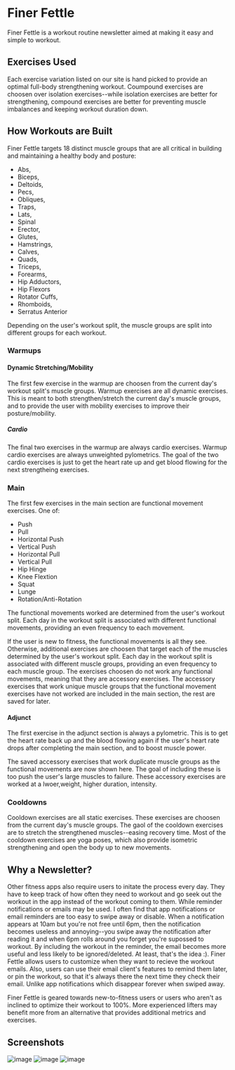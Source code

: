 # Finer Fettle

Finer Fettle is a workout routine newsletter aimed at making it easy and simple to workout.


## Exercises Used

Each exercise variation listed on our site is hand picked to provide an optimal full-body strengthening workout. Coumpound exercises are choosen over isolation exercises--while isolation exercises are better for strengthening, compound exercises are better for preventing muscle imbalances and keeping workout duration down.

## How Workouts are Built

Finer Fettle targets 18 distinct muscle groups that are all critical in building and maintaining a healthy body and posture:
- Abs, 
- Biceps, 
- Deltoids, 
- Pecs,
- Obliques, 
- Traps, 
- Lats, 
- Spinal 
- Erector, 
- Glutes, 
- Hamstrings, 
- Calves, 
- Quads, 
- Triceps, 
- Forearms, 
- Hip Adductors, 
- Hip Flexors
- Rotator Cuffs, 
- Rhomboids, 
- Serratus Anterior

Depending on the user's workout split, the muscle groups are split into different groups for each workout.

### Warmups

#### Dynamic Stretching/Mobility

The first few exercise in the warmup are choosen from the current day's workout split's muscle groups. Warmup exercises are all dynamic exercises. This is meant to both strengthen/stretch the current day's muscle groups, and to provide the user with mobility exercises to improve their posture/mobility.

##### Cardio

The final two exercises in the warmup are always cardio exercises. Warmup cardio exercises are always unweighted pylometrics.  The goal of the two cardio exercises is just to get the heart rate up and get blood flowing for the next strengtheing exercises. 

### Main

The first few exercises in the main section are functional movement exercises. One of:
- Push
- Pull
- Horizontal Push
- Vertical Push
- Horizontal Pull
- Vertical Pull
- Hip Hinge
- Knee Flextion
- Squat
- Lunge
- Rotation/Anti-Rotation

The functional movements worked are determined from the user's workout split. Each day in the workout split is associated with different functional movements, providing an even frequency to each movement.

If the user is new to fitness, the functional movements is all they see. Otherwise, additional exercises are choosen that target each of the muscles determined by the user's workout split. Each day in the workout split is associated with different muscle groups, providing an even frequency to each muscle group. The exercises choosen do not work any functional movements, meaning that they are accessory exercises. The accessory exercises that work unique muscle groups that the functional movement exercises have not worked are included in the main section, the rest are saved for later. 

#### Adjunct

The first exercise in the adjunct section is always a pylometric. This is to get the heart rate back up and the blood flowing again if the user's heart rate drops after completing the main section, and to boost muscle power.

The saved accessory exercises that work duplicate muscle groups as the functional movements are now shown here. The goal of including these is too push the user's large muscles to failure. These accessory exercises are worked at a lwoer,weight, higher duration, intensity.


### Cooldowns

Cooldown exercises are all static exercises. These exercises are choosen from the current day's muscle groups. The gaol of the cooldown exercises are to stretch the strengthened muscles--easing recovery time. Most of the cooldown exercises are yoga poses, which also provide isometric strengthening and open the body up to new movements.

## Why a Newsletter?

Other fitness apps also require users to initate the process every day. They have to keep track of how often they need to workout and go seek out the workout in the app instead of the workout coming to them. While reminder notifications or emails may be used. I often find that app notifications or email reminders are too easy to swipe away or disable. When a notification appears at 10am but you're not free until 6pm, then the notification becomes useless and annoying--you swipe away the notification after reading it and when 6pm rolls around you forget you're supossed to workout. By including the workout in the reminder, the email becomes more useful and less likely to be ignored/deleted. At least, that's the idea :). Finer Fettle allows users to customize when they want to recieve the workout emails. Also, users can use their email client's features to remind them later, or pin the workout, so that it's always there the next time they check their email. Unlike app notifications which disappear forever when swiped away.

Finer Fettle is geared towards new-to-fitness users or users who aren't as inclined to optimize their workout to 100%. More experienced lifters may benefit more from an alternative that provides additional metrics and exercises. 

## Screenshots

![image](https://user-images.githubusercontent.com/9373942/217019153-a8780e4e-4758-41a4-948f-a3bb733585bb.png)
![image](https://user-images.githubusercontent.com/9373942/217019229-7364ea5e-8790-444a-b7e3-30213037e874.png)
![image](https://user-images.githubusercontent.com/9373942/217019291-ba8968b8-18ef-4c8c-ae2d-58a7ac531f86.png)

